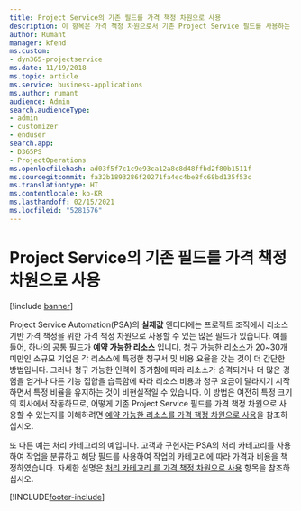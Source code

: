```yaml
---
title: Project Service의 기존 필드를 가격 책정 차원으로 사용
description: 이 항목은 가격 책정 차원으로서 기존 Project Service 필드를 사용하는 것에 대한 정보를 제공합니다.
author: Rumant
manager: kfend
ms.custom:
- dyn365-projectservice
ms.date: 11/19/2018
ms.topic: article
ms.service: business-applications
ms.author: rumant
audience: Admin
search.audienceType:
- admin
- customizer
- enduser
search.app:
- D365PS
- ProjectOperations
ms.openlocfilehash: ad03f5f7c1c9e93ca12a8c8d48ffbd2f80b1511f
ms.sourcegitcommit: fa32b1893286f20271fa4ec4be8fc68bd135f53c
ms.translationtype: HT
ms.contentlocale: ko-KR
ms.lasthandoff: 02/15/2021
ms.locfileid: "5281576"
---
```

# <a name="use-an-existing-field-in-project-service-as-a-pricing-dimension"></a>Project Service의 기존 필드를 가격 책정 차원으로 사용

[!include [banner](../includes/psa-now-project-operations.md)]

Project Service Automation(PSA)의 **실제값** 엔터티에는 프로젝트 조직에서 리소스 기반 가격 책정을 위한 가격 책정 차원으로 사용할 수 있는 많은 필드가 있습니다. 예를 들어, 하나의 공통 필드가 **예약 가능한 리소스** 입니다. 청구 가능한 리소스가 20~30개 미만인 소규모 기업은 각 리소스에 특정한 청구서 및 비용 요율을 갖는 것이 더 간단한 방법입니다. 그러나 청구 가능한 인력이 증가함에 따라 리소스가 승격되거나 더 많은 경험을 얻거나 다른 기능 집합을 습득함에 따라 리소스 비용과 청구 요금이 달라지기 시작하면서 특정 비율을 유지하는 것이 비현실적일 수 있습니다. 이 방법은 여전히 특정 크기의 회사에서 작동하므로, 어떻게 기존 Project Service 필드를 가격 책정 차원으로 사용할 수 있는지를 이해하려면 [예약 가능한 리소스를 가격 책정 차원으로 사용](bookable-resource-pricing-dimension.md)을 참조하십시오.

또 다른 예는 처리 카테고리의 예입니다. 고객과 구현자는 PSA의 처리 카테고리를 사용하여 작업을 분류하고 해당 필드를 사용하여 작업의 카테고리에 따라 가격과 비용을 책정하였습니다. 자세한 설명은 [처리 카테고리 를 가격 책정 차원으로 사용](transaction-category-pricing-dimension.md) 항목을 참조하십시오.


[!INCLUDE[footer-include](../includes/footer-banner.md)]